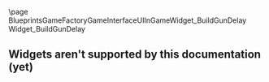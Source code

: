 \page BlueprintsGameFactoryGameInterfaceUIInGameWidget_BuildGunDelay Widget_BuildGunDelay
## Widgets aren't supported by this documentation (yet)
